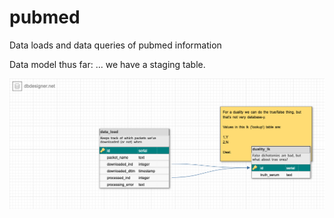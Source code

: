 # pubmed
Data loads and data queries of pubmed information

Data model thus far: ... we have a staging table.

![ER Diagram](data_model/er_diagrams/pubmed.png)
